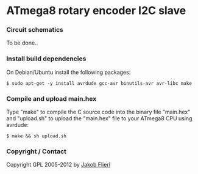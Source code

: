 # ATmega8 rotary encoder I2C slave

### Circuit schematics

To be done..

### Install build dependencies

On Debian/Ubuntu install the following packages:

```
$ sudo apt-get -y install avrdude gcc-avr binutils-avr avr-libc make
```

### Compile and upload main.hex

Type "make" to compile the C source code into the binary file "main.hex" and "upload.sh" to upload the "main.hex" file to your ATmega8 CPU using avrdude:

```
$ make && sh upload.sh
```

### Copyright / Contact

Copyright GPL 2005-2012 by [Jakob Flierl](https://github.com/koppi)
